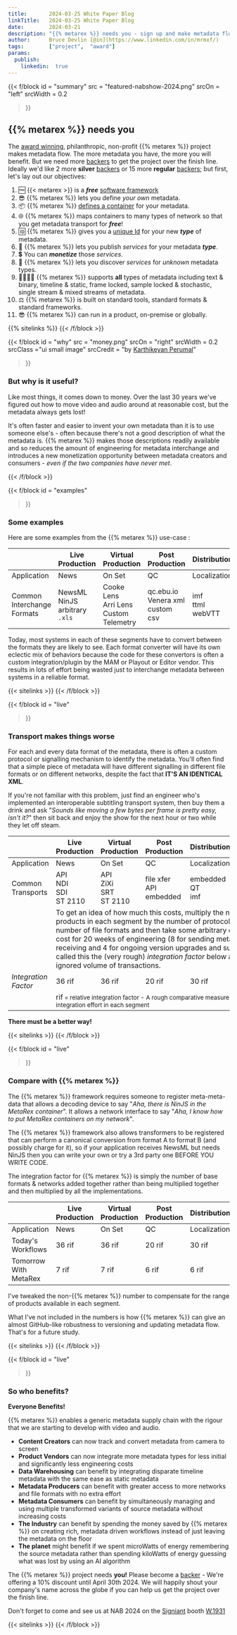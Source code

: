 ```yaml
---
title:       2024-03-25 White Paper Blog
linkTitle:   2024-03-25 White Paper Blog
date:        2024-03-21
description: "{{% metarex %}} needs you - sign up and make metadata flow!"
author:      Bruce Devlin [@in](https://www.linkedin.com/in/mrmxf/)
tags:        ["project",  "award"]
params:
  publish:
    linkedin:  true
---
```


{{< f/block
  id    = "summary"
  src   = "featured-nabshow-2024.png"
  srcOn = "left"
  srcWidth = 0.2
>}}
<!-- markdownlint-disable MD025 -->

## {{% metarex %}} needs you

The [award winning][0], philanthropic, non-profit {{%  metarex %}} project
makes metadata flow. The more metadata you have, the more you will benefit. But
we need more [backers][4] to get the project over the finish line. Ideally we'd
like 2 more **<span class="ui violet text">silver</span>** [backers][4] or 15
more **<span class="ui brown text">regular</span>** [backers][4]; but first,
let's lay out our objectives:

1. 🆓 {{<  metarex >}} is a _**<span class="ui red text">free</span>**_
   [software framework][1]
2. 😎 {{%  metarex %}} lets you define _your own_ metadata.
3. 📦 {{%  metarex %}} [defines a container][2] for your metadata.
4. 🌐 {{%  metarex %}} maps containers to many types of network so that you
   get metadata transport for _**<span class="ui red text">free</span>**_!
5. 🆔 {{%  metarex %}} gives you a [unique Id][3] for your new **_type_** of
   metadata.
6. 📢 {{%  metarex %}} lets you publish _services_ for your metadata
   **_type_**.
7. 💲 You can _**<span class="ui red text">monetize</span>**_ those _services_.
8. 🔎 {{%  metarex %}} lets you discover _services_ for _unknown_ metadata
   types.
9. 👨‍👩‍👧‍👧 {{%  metarex %}} supports **all** types of metadata including <span
   class="ui red text">text & binary</span>, <span class="ui green
   text">timeline & static</span>, <span class="ui brown text">frame locked,
   sample locked & stochastic</span>, <span class="ui violet text">single
   stream & mixed streams</span> of metadata.
10. ⚖️ {{%  metarex %}} is built on standard tools, standard formats & standard
    frameworks.
11. 😎 {{%  metarex %}} can run in a product, on-premise or globally.

[0]: /blog/2024/03/06/2024-03-06-rnf-wins-best-accelerator/
[1]: https://github.com/metarex-media
[2]: https://github.com/metarex-media/mrx-container
[3]: https://metarex.media/ui/reg/
[4]: /backers/

{{% sitelinks %}}
{{< /f/block >}}

{{< f/block
  id    = "why"
  src   = "money.png"
  srcOn = "right"
  srcWidth = 0.2
  srcClass ="ui small image"
  srcCredit = "by [Karthikeyan Perumal](https://www.pexels.com/photo/various-currencies-from-several-different-countries-4695995/)"
>}}

### But why is it useful?

Like most things, it comes down to money. Over the last 30 years we've figured
out how to move video and audio around at reasonable cost, but the metadata
always gets lost!

It's often faster and easier to invent your own metadata than it is to use
someone else's - often because there's not a good description of what the
metadata is. {{% metarex %}} makes those descriptions readily available and so
reduces the amount of engineering for metadata interchange and introduces a new
monetization opportunity between metadata creators and consumers - _even if the
two companies have never met_.

{{< /f/block >}}

{{< f/block
  id    = "examples"
>}}

### Some examples

Here are some examples from the {{% metarex %}} use-case :

<table class="ui celled definition table">
  <thead class="center aligned">
    <tr>
    <th>&nbsp;</th>
    <th>Live<br>Production</th>
    <th>Virtual<br>Production</th>
    <th>Post<br>Production</th>
    <th>Distribution</th>
    <th>Distribution</th>
    </tr>
    </thead>
  <tbody class="center aligned">
    <tr>
      <td>Application</td>
      <td>News</td>
      <td>On Set</td>
      <td>QC</td>
      <td>Localization</td>
      <td>Avails</td>
    </tr>
    <tr>
      <td>Common<br>Interchange<br>Formats</td>
      <td>NewsML<br>NinJS<br>arbitrary <code>.xls</code></td>
      <td>Cooke Lens<br>Arri Lens<br>Custom Telemetry</td>
      <td>qc.ebu.io<br>Venera xml<br>custom csv</td>
      <td>imf<br>ttml<br>webVTT</td>
      <td>Movielabs<br>custom json<br>custom csv</td>
    </tr>
  </tbody>
</table>

Today, most systems in each of these segments have to convert between the
formats they are likely to see. Each format converter will have its own
eclectic mix of behaviors because the code for these convertors is often a
custom integration/plugin by the MAM or Playout or Editor vendor. This results
in lots of effort being wasted just to interchange metadata between systems in
a reliable format.

{{< sitelinks >}}
{{< /f/block >}}

{{< f/block
  id    = "live"
>}}

### Transport makes things worse

For each and every data format of the metadata, there is often a custom
protocol or signalling mechanism to identify the metadata. You'll often find
that a simple piece of metadata will have different signalling in different
file formats or on different networks, despite the fact that **IT'S AN
IDENTICAL XML**.

If you're not familiar with this problem, just find an engineer who's
implemented an interoperable subtitling transport system, then buy them a drink
and ask <span class="ui blue text">"_Sounds like moving a few bytes per frame
is pretty easy, isn't it?_"</span> then sit back and enjoy the show for the
next hour or two while they let off steam.

<table class="ui celled definition table">
  <thead class="center aligned">
    <tr>
    <th>&nbsp;</th>
    <th>Live<br>Production</th>
    <th>Virtual<br>Production</th>
    <th>Post<br>Production</th>
    <th>Distribution</th>
    <th>Distribution</th>
    </tr>
    </thead>
  <tbody class="center aligned">
    <tr>
      <td>Application</td>
      <td>News</td>
      <td>On Set</td>
      <td>QC</td>
      <td>Localization</td>
      <td>Avails</td>
    </tr>
    <tr>
      <td>Common<br>Transports</td>
      <td>API<br>NDI<br>SDI<br>ST 2110</td>
      <td>API<br>ZiXi<br>SRT<br>ST 2110</td>
      <td>file xfer<br>API<br>embedded</td>
      <td>embedded<br>QT<br>imf</td>
      <td>api<br>email<br>carrier pigeon</td>
    </tr>
    <tr>
      <td>&nbsp;</td>
      <td colspan="5"> To get an idea of how much this costs, multiply the
      number of products in each segment by the number of protocols and the
      number of file formats and then take some arbitrary engineering cost for
      20 weeks of engineering (8 for sending metadata, 8 for receiving and 4
      for ongoing version upgrades and support). I've called this the (very
      rough) <em>integration factor</em> below and, yes, I've ignored volume
      of transactions.
      </td>
    </tr>
    <tr>
      <td><em>Integration Factor</em></td>
      <td><span class="ui header text">36</span><span class="ui violet text"> rif</span></td>
      <td><span class="ui header text">36</span><span class="ui violet text"> rif</span></td>
      <td><span class="ui header text">20</span><span class="ui violet text"> rif</span></td>
      <td><span class="ui header text">30</span><span class="ui violet text"> rif</span></td>
      <td><span class="ui header text">40</span><span class="ui violet text"> rif</span></td>
    </tr>
    <tr>
      <td>&nbsp;</td>
      <td colspan="5"><span class="ui violet text"> rif</span><small> = relative
        integration factor - A rough comparative measure of the
        metadata integration effort in each segment</small>
      </td>
    </tr>
  </tbody>
</table>

**<span class="ui red header text">There must be a better way!</span>**

{{< sitelinks >}}
{{< /f/block >}}

{{< f/block
  id    = "live"
>}}

### Compare with {{% metarex %}}

The {{% metarex %}} framework requires someone to register meta-meta-data that
allows a decoding device to say <span class="ui blue text">"_Aha, there is
NinJS in the MetaRex container_"</span>. It allows a network interface to say
<span class="ui blue text">"_Aha, I know how to put MetaRex containers on my
network_"</span>.

The {{% metarex %}} framework also allows transformers to be registered that
can perform a canonical conversion from format A to format B (and possibly
charge for it), so if your application receives NewsML but needs NinJS then you
can write your own or try a 3rd party one BEFORE YOU WRITE CODE.

The integration factor for {{% metarex %}} is simply the number of base formats
& networks added together rather than being multiplied together and then
multiplied by all the implementations.

<table class="ui celled definition table">
  <thead class="center aligned">
    <tr>
    <th>&nbsp;</th>
    <th>Live<br>Production</th>
    <th>Virtual<br>Production</th>
    <th>Post<br>Production</th>
    <th>Distribution</th>
    <th>Distribution</th>
    </tr>
    </thead>
  <tbody class="center aligned">
    <tr>
      <td>Application</td>
      <td>News</td>
      <td>On Set</td>
      <td>QC</td>
      <td>Localization</td>
      <td>Avails</td>
    </tr>
    <tr>
      <td>Today's<br>Workflows</td>
      <td><span class="ui header text">36</span><span class="ui violet text"> rif</span></td>
      <td><span class="ui header text">36</span><span class="ui violet text"> rif</span></td>
      <td><span class="ui header text">20</span><span class="ui violet text"> rif</span></td>
      <td><span class="ui header text">30</span><span class="ui violet text"> rif</span></td>
      <td><span class="ui header text">40</span><span class="ui violet text"> rif</span></td>
    </tr>
    <tr>
      <td>Tomorrow With<br>MetaRex</td>
      <td><span class="ui green header text">7</span><span class="ui violet text"> rif</span></td>
      <td><span class="ui green header text">7</span><span class="ui violet text"> rif</span></td>
      <td><span class="ui green header text">6</span><span class="ui violet text"> rif</span></td>
      <td><span class="ui green header text">6</span><span class="ui violet text"> rif</span></td>
      <td><span class="ui green header text">7</span><span class="ui violet text"> rif</span></td>
    </tr>  </tbody>
</table>

I've tweaked the non-{{% metarex %}} number to compensate for the range
of products available in each segment.

What I've not included in the numbers is how {{% metarex %}} can give an almost
GitHub-like robustness to versioning and updating metadata flow. That's for a
future study.

{{< sitelinks >}}
{{< /f/block >}}

{{< f/block
  id    = "live"
>}}

### So who benefits?

**<span class="ui red header text">Everyone Benefits!</span>**

{{% metarex %}} enables a generic metadata supply chain with the rigour that we
are starting to develop with video and audio.

* **Content Creators** can now track and convert metadata from camera to screen
* **Product Vendors** can now integrate more metadata types for less initial
  and significantly less engineering costs
* **Data Warehousing** can benefit by integrating disparate timeline metadata
  with the same ease as static metadata
* **Metadata Producers** can benefit with greater access to more networks and
  file formats with no extra effort
* **Metadata Consumers** can benefit by simultaneously managing and using
  multiple transformed variants of source metadata without increasing costs
* **The Industry** can benefit by spending the money saved by {{% metarex %}}
  on creating rich, metadata driven workflows instead of just leaving the
  metadata on the floor
* **The planet** might benefit if we spent microWatts of energy remembering the
  source metadata rather than spending kiloWatts of energy guessing what was
  lost by using an AI algorithm

The {{% metarex %}} project needs **you!**
Please become a [backer][3] - We're offering a
10% discount until April 30th 2024. We will happily shout your company's name
across the globe if you can help us get the project over the finish line.

Don't forget to come and see us at NAB 2024 on the [Signiant][1] booth
[W.1931][2]

[1]: https://signiant.com/
[2]: https://nab24.mapyourshow.com/8_0/floorplan/?hallID=W&selectedBooth=W1931
[3]: /backers/

{{< sitelinks >}}
{{< /f/block >}}
